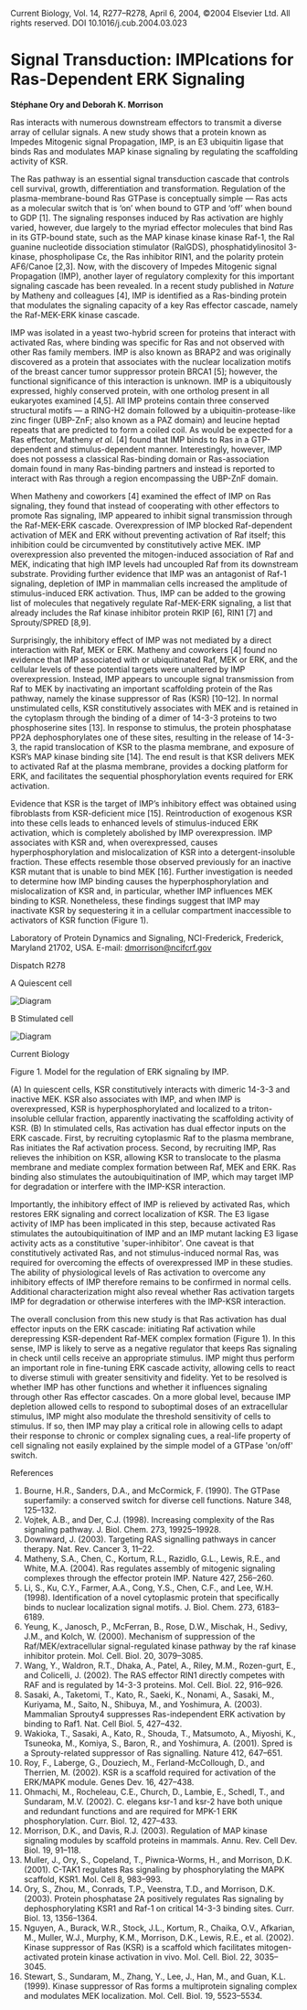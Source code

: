 
Current Biology, Vol. 14, R277–R278, April 6, 2004, ©2004 Elsevier Ltd. All rights reserved. DOI 10.1016/j.cub.2004.03.023

# Signal Transduction: IMPlcations for Ras-Dependent ERK Signaling

**Stéphane Ory and Deborah K. Morrison**

Ras interacts with numerous downstream effectors to transmit a diverse array of cellular signals. A new study shows that a protein known as Impedes Mitogenic signal Propagation, IMP, is an E3 ubiquitin ligase that binds Ras and modulates MAP kinase signaling by regulating the scaffolding activity of KSR.

The Ras pathway is an essential signal transduction cascade that controls cell survival, growth, differentiation and transformation. Regulation of the plasma-membrane-bound Ras GTPase is conceptually simple — Ras acts as a molecular switch that is ‘on’ when bound to GTP and ‘off’ when bound to GDP [1]. The signaling responses induced by Ras activation are highly varied, however, due largely to the myriad effector molecules that bind Ras in its GTP-bound state, such as the MAP kinase kinase kinase Raf-1, the Ral guanine nucleotide dissociation stimulator (RalGDS), phosphatidylinositol 3-kinase, phospholipase Cε, the Ras inhibitor RIN1, and the polarity protein AF6/Canoe [2,3]. Now, with the discovery of Impedes Mitogenic signal Propagation (IMP), another layer of regulatory complexity for this important signaling cascade has been revealed. In a recent study published in *Nature* by Matheny and colleagues [4], IMP is identified as a Ras-binding protein that modulates the signaling capacity of a key Ras effector cascade, namely the Raf-MEK-ERK kinase cascade.

IMP was isolated in a yeast two-hybrid screen for proteins that interact with activated Ras, where binding was specific for Ras and not observed with other Ras family members. IMP is also known as BRAP2 and was originally discovered as a protein that associates with the nuclear localization motifs of the breast cancer tumor suppressor protein BRCA1 [5]; however, the functional significance of this interaction is unknown. IMP is a ubiquitously expressed, highly conserved protein, with one ortholog present in all eukaryotes examined [4,5]. All IMP proteins contain three conserved structural motifs — a RING-H2 domain followed by a ubiquitin-protease-like zinc finger (UBP-ZnF; also known as a PAZ domain) and leucine heptad repeats that are predicted to form a coiled coil. As would be expected for a Ras effector, Matheny *et al.* [4] found that IMP binds to Ras in a GTP-dependent and stimulus-dependent manner. Interestingly, however, IMP does not possess a classical Ras-binding domain or Ras-association domain found in many Ras-binding partners and instead is reported to interact with Ras through a region encompassing the UBP-ZnF domain.

When Matheny and coworkers [4] examined the effect of IMP on Ras signaling, they found that instead of cooperating with other effectors to promote Ras signaling, IMP appeared to inhibit signal transmission through the Raf-MEK-ERK cascade. Overexpression of IMP blocked Raf-dependent activation of MEK and ERK without preventing activation of Raf itself; this inhibition could be circumvented by constitutively active MEK. IMP overexpression also prevented the mitogen-induced association of Raf and MEK, indicating that high IMP levels had uncoupled Raf from its downstream substrate. Providing further evidence that IMP was an antagonist of Raf-1 signaling, depletion of IMP in mammalian cells increased the amplitude of stimulus-induced ERK activation. Thus, IMP can be added to the growing list of molecules that negatively regulate Raf-MEK-ERK signaling, a list that already includes the Raf kinase inhibitor protein RKIP [6], RIN1 [7] and Sprouty/SPRED [8,9].

Surprisingly, the inhibitory effect of IMP was not mediated by a direct interaction with Raf, MEK or ERK. Matheny and coworkers [4] found no evidence that IMP associated with or ubiquitinated Raf, MEK or ERK, and the cellular levels of these potential targets were unaltered by IMP overexpression. Instead, IMP appears to uncouple signal transmission from Raf to MEK by inactivating an important scaffolding protein of the Ras pathway, namely the kinase suppressor of Ras (KSR) [10–12]. In normal unstimulated cells, KSR constitutively associates with MEK and is retained in the cytoplasm through the binding of a dimer of 14-3-3 proteins to two phosphoserine sites [13]. In response to stimulus, the protein phosphatase PP2A dephosphorylates one of these sites, resulting in the release of 14-3-3, the rapid translocation of KSR to the plasma membrane, and exposure of KSR’s MAP kinase binding site [14]. The end result is that KSR delivers MEK to activated Raf at the plasma membrane, provides a docking platform for ERK, and facilitates the sequential phosphorylation events required for ERK activation.

Evidence that KSR is the target of IMP’s inhibitory effect was obtained using fibroblasts from KSR-deficient mice [15]. Reintroduction of exogenous KSR into these cells leads to enhanced levels of stimulus-induced ERK activation, which is completely abolished by IMP overexpression. IMP associates with KSR and, when overexpressed, causes hyperphosphorylation and mislocalization of KSR into a detergent-insoluble fraction. These effects resemble those observed previously for an inactive KSR mutant that is unable to bind MEK [16]. Further investigation is needed to determine how IMP binding causes the hyperphosphorylation and mislocalization of KSR and, in particular, whether IMP influences MEK binding to KSR. Nonetheless, these findings suggest that IMP may inactivate KSR by sequestering it in a cellular compartment inaccessible to activators of KSR function (Figure 1).

Laboratory of Protein Dynamics and Signaling, NCI-Frederick, Frederick, Maryland 21702, USA. E-mail: dmorrison@ncifcrf.gov

Dispatch
R278

A Quiescent cell

![Diagram](https://i.imgur.com/1234567.png)

B Stimulated cell

![Diagram](https://i.imgur.com/7654321.png)

Current Biology

Figure 1. Model for the regulation of ERK signaling by IMP.

(A) In quiescent cells, KSR constitutively interacts with dimeric 14-3-3 and inactive MEK. KSR also associates with IMP, and when IMP is overexpressed, KSR is hyperphosphorylated and localized to a triton-insoluble cellular fraction, apparently inactivating the scaffolding activity of KSR. (B) In stimulated cells, Ras activation has dual effector inputs on the ERK cascade. First, by recruiting cytoplasmic Raf to the plasma membrane, Ras initiates the Raf activation process. Second, by recruiting IMP, Ras relieves the inhibition on KSR, allowing KSR to translocate to the plasma membrane and mediate complex formation between Raf, MEK and ERK. Ras binding also stimulates the autoubiquitination of IMP, which may target IMP for degradation or interfere with the IMP-KSR interaction.

Importantly, the inhibitory effect of IMP is relieved by activated Ras, which restores ERK signaling and correct localization of KSR. The E3 ligase activity of IMP has been implicated in this step, because activated Ras stimulates the autoubiquitination of IMP and an IMP mutant lacking E3 ligase activity acts as a constitutive 'super-inhibitor'. One caveat is that constitutively activated Ras, and not stimulus-induced normal Ras, was required for overcoming the effects of overexpressed IMP in these studies. The ability of physiological levels of Ras activation to overcome any inhibitory effects of IMP therefore remains to be confirmed in normal cells. Additional characterization might also reveal whether Ras activation targets IMP for degradation or otherwise interferes with the IMP-KSR interaction.

The overall conclusion from this new study is that Ras activation has dual effector inputs on the ERK cascade: initiating Raf activation while derepressing KSR-dependent Raf-MEK complex formation (Figure 1). In this sense, IMP is likely to serve as a negative regulator that keeps Ras signaling in check until cells receive an appropriate stimulus. IMP might thus perform an important role in fine-tuning ERK cascade activity, allowing cells to react to diverse stimuli with greater sensitivity and fidelity. Yet to be resolved is whether IMP has other functions and whether it influences signaling through other Ras effector cascades. On a more global level, because IMP depletion allowed cells to respond to suboptimal doses of an extracellular stimulus, IMP might also modulate the threshold sensitivity of cells to stimulus. If so, then IMP may play a critical role in allowing cells to adapt their response to chronic or complex signaling cues, a real-life property of cell signaling not easily explained by the simple model of a GTPase 'on/off' switch.

References

1. Bourne, H.R., Sanders, D.A., and McCormick, F. (1990). The GTPase superfamily: a conserved switch for diverse cell functions. Nature 348, 125–132.
2. Vojtek, A.B., and Der, C.J. (1998). Increasing complexity of the Ras signaling pathway. J. Biol. Chem. 273, 19925–19928.
3. Downward, J. (2003). Targeting RAS signalling pathways in cancer therapy. Nat. Rev. Cancer 3, 11–22.
4. Matheny, S.A., Chen, C., Kortum, R.L., Razidlo, G.L., Lewis, R.E., and White, M.A. (2004). Ras regulates assembly of mitogenic signaling complexes through the effector protein IMP. Nature 427, 256–260.
5. Li, S., Ku, C.Y., Farmer, A.A., Cong, Y.S., Chen, C.F., and Lee, W.H. (1998). Identification of a novel cytoplasmic protein that specifically binds to nuclear localization signal motifs. J. Biol. Chem. 273, 6183–6189.
6. Yeung, K., Janosch, P., McFerran, B., Rose, D.W., Mischak, H., Sedivy, J.M., and Kolch, W. (2000). Mechanism of suppression of the Raf/MEK/extracellular signal-regulated kinase pathway by the raf kinase inhibitor protein. Mol. Cell. Biol. 20, 3079–3085.
7. Wang, Y., Waldron, R.T., Dhaka, A., Patel, A., Riley, M.M., Rozen-gurt, E., and Colicelli, J. (2002). The RAS effector RIN1 directly competes with RAF and is regulated by 14-3-3 proteins. Mol. Cell. Biol. 22, 916–926.
8. Sasaki, A., Taketomi, T., Kato, R., Saeki, K., Nonami, A., Sasaki, M., Kuriyama, M., Saito, N., Shibuya, M., and Yoshimura, A. (2003). Mammalian Sprouty4 suppresses Ras-independent ERK activation by binding to Raf1. Nat. Cell Biol. 5, 427–432.
9. Wakioka, T., Sasaki, A., Kato, R., Shouda, T., Matsumoto, A., Miyoshi, K., Tsuneoka, M., Komiya, S., Baron, R., and Yoshimura, A. (2001). Spred is a Sprouty-related suppressor of Ras signalling. Nature 412, 647–651.
10. Roy, F., Laberge, G., Douziech, M., Ferland-McCollough, D., and Therrien, M. (2002). KSR is a scaffold required for activation of the ERK/MAPK module. Genes Dev. 16, 427–438.
11. Ohmachi, M., Rocheleau, C.E., Church, D., Lambie, E., Schedl, T., and Sundaram, M.V. (2002). C. elegans ksr-1 and ksr-2 have both unique and redundant functions and are required for MPK-1 ERK phosphorylation. Curr. Biol. 12, 427–433.
12. Morrison, D.K., and Davis, R.J. (2003). Regulation of MAP kinase signaling modules by scaffold proteins in mammals. Annu. Rev. Cell Dev. Biol. 19, 91–118.
13. Muller, J., Ory, S., Copeland, T., Piwnica-Worms, H., and Morrison, D.K. (2001). C-TAK1 regulates Ras signaling by phosphorylating the MAPK scaffold, KSR1. Mol. Cell 8, 983–993.
14. Ory, S., Zhou, M., Conrads, T.P., Veenstra, T.D., and Morrison, D.K. (2003). Protein phosphatase 2A positively regulates Ras signaling by dephosphorylating KSR1 and Raf-1 on critical 14-3-3 binding sites. Curr. Biol. 13, 1356–1364.
15. Nguyen, A., Burack, W.R., Stock, J.L., Kortum, R., Chaika, O.V., Afkarian, M., Muller, W.J., Murphy, K.M., Morrison, D.K., Lewis, R.E., et al. (2002). Kinase suppressor of Ras (KSR) is a scaffold which facilitates mitogen-activated protein kinase activation in vivo. Mol. Cell. Biol. 22, 3035–3045.
16. Stewart, S., Sundaram, M., Zhang, Y., Lee, J., Han, M., and Guan, K.L. (1999). Kinase suppressor of Ras forms a multiprotein signaling complex and modulates MEK localization. Mol. Cell. Biol. 19, 5523–5534.
